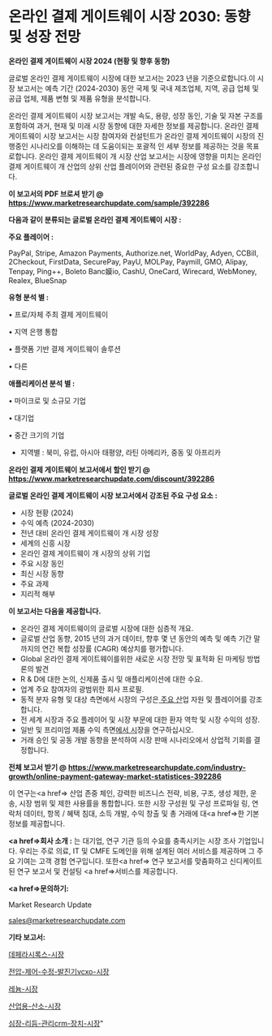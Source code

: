 # 온라인 결제 게이트웨이 시장 2030: 동향 및 성장 전망

<strong>온라인 결제 게이트웨이 시장 2024 (현황 및 향후 동향)</strong>

글로벌 온라인 결제 게이트웨이 시장에 대한 보고서는 2023 년을 기준으로합니다.이 시장 보고서는 예측 기간 (2024-2030) 동안 국제 및 국내 제조업체, 지역, 공급 업체 및 공급 업체, 제품 변형 및 제품 유형을 분석합니다.

온라인 결제 게이트웨이 시장 보고서는 개발 속도, 용량, 성장 동인, 기술 및 자본 구조를 포함하여 과거, 현재 및 미래 시장 동향에 대한 자세한 정보를 제공합니다. 온라인 결제 게이트웨이 시장 보고서는 시장 참여자와 컨설턴트가 온라인 결제 게이트웨이 시장의 진행중인 시나리오를 이해하는 데 도움이되는 포괄적 인 세부 정보를 제공하는 것을 목표로합니다. 온라인 결제 게이트웨이 개 시장 산업 보고서는 시장에 영향을 미치는 온라인 결제 게이트웨이 개 산업의 상위 산업 플레이어와 관련된 중요한 구성 요소를 강조합니다.



<strong>이 보고서의 PDF 브로셔 받기 @ <a href=https://www.marketresearchupdate.com/sample/392286>https://www.marketresearchupdate.com/sample/392286</a></strong>



<strong>다음과 같이 분류되는 글로벌 온라인 결제 게이트웨이 시장 :</strong>



<strong>주요 플레이어 :</strong>

PayPal, Stripe, Amazon Payments, Authorize.net, WorldPay, Adyen, CCBill, 2Checkout, FirstData, SecurePay, PayU, MOLPay, Paymill, GMO, Alipay, Tenpay, Ping++, Boleto Banc嫫io, CashU, OneCard, Wirecard, WebMoney, Realex, BlueSnap



<strong>유형 분석 별 :</strong>

• 프로/자체 주최 결제 게이트웨이

• 지역 은행 통합

• 플랫폼 기반 결제 게이트웨이 솔루션

• 다른



<strong>애플리케이션 분석 별 :</strong>

• 마이크로 및 소규모 기업

• 대기업

• 중간 크기의 기업

<ul>
  <li>지역별 : 북미, 유럽, 아시아 태평양, 라틴 아메리카, 중동 및 아프리카</li>
</ul>


<strong>온라인 결제 게이트웨이 보고서에서 할인 받기 @ <a href=https://www.marketresearchupdate.com/discount/392286>https://www.marketresearchupdate.com/discount/392286</a></strong>



<strong>글로벌 온라인 결제 게이트웨이 시장 보고서에서 강조된 주요 구성 요소 :</strong>
<ul>
  <li>시장 현황 (2024)</li>
  <li>수익 예측 (2024-2030)</li>
  <li>전년 대비 온라인 결제 게이트웨이 개 시장 성장</li>
  <li>세계의 신흥 시장</li>
  <li>온라인 결제 게이트웨이 개 시장의 상위 기업</li>
  <li>주요 시장 동인</li>
  <li>최신 시장 동향</li>
  <li>주요 과제</li>
  <li>지리적 해부</li>
</ul>


<strong>이 보고서는 다음을 제공합니다.</strong>
<ul>
  <li>온라인 결제 게이트웨이의 글로벌 시장에 대한 심층적 개요.</li>
  <li>글로벌 산업 동향, 2015 년의 과거 데이터, 향후 몇 년 동안의 예측 및 예측 기간 말까지의 연간 복합 성장률 (CAGR) 예상치를 평가합니다.</li>
  <li>Global 온라인 결제 게이트웨이를위한 새로운 시장 전망 및 표적화 된 마케팅 방법론의 발견</li>
  <li>R &amp; D에 대한 논의, 신제품 출시 및 애플리케이션에 대한 수요.</li>
  <li>업계 주요 참여자의 광범위한 회사 프로필.</li>
  <li>동적 분자 유형 및 대상 측면에서 시장의 구성은<a href=> 주요 산</a>업 자원 및 플레이어를 강조합니다.</li>
  <li>전 세계 시장과 주요 플레이어 및 시장 부문에 대한 환자 역학 및 시장 수익의 성장.</li>
  <li>일반 및 프리미엄 제품 수익 측면<a href=>에서 시</a>장을 연구하십시오.</li>
  <li>거래 승인 및 공동 개발 동향을 분석하여 시장 판매 시나리오에서 상업적 기회를 결정합니다.</li>
</ul>



<strong>전체 보고서 받기 @ <a href=https://www.marketresearchupdate.com/industry-growth/online-payment-gateway-market-statistices-392286>https://www.marketresearchupdate.com/industry-growth/online-payment-gateway-market-statistices-392286</a></strong>

이 연구는<a href=> 산업 존중</a> 체인, 강력한 비즈니스 전략, 비용, 구조, 생성 제한, 운송, 시장 범위 및 제한 사용률을 통합합니다. 또한 시장 구성원 및 구성 프로파일 링, 연락처 데이터, 항목 / 혜택 침대, 소득 개발, 수익 창출 및 총 거래에 대<a href=>한 기본 </a>정보를 제공합니다.



<strong><a href=>회사 소</a>개 :</strong>
는 대기업, 연구 기관 등의 수요를 충족시키는 시장 조사 기업입니다. 우리는 주로 의료, IT 및 CMFE 도메인을 위해 설계된 여러 서비스를 제공하며 그 주요 기여는 고객 경험 연구입니다. 또한<a href=> 연구 보</a>고서를 맞춤화하고 신디케이트 된 연구 보고서 및 컨설팅 <a href=>서비스</a>를 제공합니다.



<strong><a href=>문의하기:</a></strong>

Market Research Update

sales@marketresearchupdate.com



<strong>기타 보고서:</strong>

<a href=https://www.linkedin.com/pulse/데페라시록스-시장-세분화-연구-및-목표-고객2029년-survey-savvy-insights-360-analysis/>데페라시록스-시장</a>

<a href=https://www.linkedin.com/pulse/전압-제어-수정-발진기vcxo-시장-진입-전략-및-위험-평가2029년-fwwzf/>전압-제어-수정-발진기vcxo-시장</a>

<a href=https://www.linkedin.com/pulse/레늄-시장-현재-및-미래-성장-2029-consumer-connection-compendium-ana-mepbf/>레늄-시장</a>

<a href=https://www.linkedin.com/pulse/산업용-산소-시장-현재-및-미래-성장-2030-trendsetters-talk-360-analysis-48vff/>산업용-산소-시장</a>

<a href=https://www.linkedin.com/pulse/심장-리듬-관리crm-장치-시장-규모-및-성장-2023-consumer-connection-compendium-ana-qzfjf/>심장-리듬-관리crm-장치-시장</a>"
